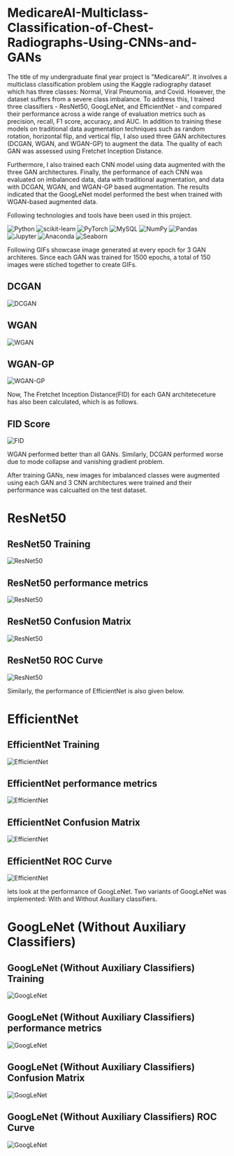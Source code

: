 # MedicareAI-Multiclass-Classification-of-Chest-Radiographs-Using-CNNs-and-GANs

The title of my undergraduate final year project is "MedicareAI". It involves a multiclass classification problem using the Kaggle radiography dataset which has three classes: Normal, Viral Pneumonia, and Covid. However, the dataset suffers from a severe class imbalance. To address this, I trained three classifiers - ResNet50, GoogLeNet, and EfficientNet - and compared their performance across a wide range of evaluation metrics such as precision, recall, F1 score, accuracy, and AUC. In addition to training these models on traditional data augmentation techniques such as random rotation, horizontal flip, and vertical flip, I also used three GAN architectures (DCGAN, WGAN, and WGAN-GP) to augment the data. The quality of each GAN was assessed using Fretchet Inception Distance.

Furthermore, I also trained each CNN model using data augmented with the three GAN architectures. Finally, the performance of each CNN was evaluated on imbalanced data, data with traditional augmentation, and data with DCGAN, WGAN, and WGAN-GP based augmentation. The results indicated that the GoogLeNet model performed the best when trained with WGAN-based augmented data.

Following technologies and tools have been used in this project.


![Python](https://img.shields.io/badge/python-3670A0?style=flat&logo=python&logoColor=ffdd54)
![scikit-learn](https://img.shields.io/badge/scikit--learn-%23F7931E.svg?style=flat&logo=scikit-learn&logoColor=white)
![PyTorch](https://img.shields.io/badge/PyTorch-%23EE4C2C.svg?style=flat&logo=PyTorch&logoColor=white)
![MySQL](https://img.shields.io/badge/MySQL-%23013243.svg?style=flat&logo=MySQL&logoColor=white)
![NumPy](https://img.shields.io/badge/numpy-%23013243.svg?style=flat&logo=numpy&logoColor=white)
![Pandas](https://img.shields.io/badge/pandas-%23150458.svg?style=flat&logo=pandas&logoColor=white)
![Jupyter](https://img.shields.io/badge/Jupyter-%23150458.svg?style=flat&logo=Jupyter&logoColor=white)
![Anaconda](https://img.shields.io/badge/Anaconda-%23150458.svg?style=flat&logo=Anaconda&logoColor=white)
![Seaborn](https://img.shields.io/badge/Seaborn-%23150458.svg?style=flat&logo=Seaborn&logoColor=white)


Following GIFs showcase image generated at every epoch for 3 GAN architeres. Since each GAN was trained for 1500 epochs, a total of 150 images were stiched together to create GIFs. 

## DCGAN
![DCGAN](./Finalized%20Visualizations/gcgan.gif)

## WGAN
![WGAN](./Finalized%20Visualizations/wgan.gif)

## WGAN-GP
![WGAN-GP](./Finalized%20Visualizations/wgangp.gif)


Now, The Fretchet Inception Distance(FID) for each GAN architeteceture has also been calculated, which is as follows.

## FID Score
![FID](./Finalized%20Visualizations/FID_GANS.jpg)

WGAN performed better than all GANs. Similarly, DCGAN performed worse due to mode collapse and vanishing gradient problem.

After training GANs, new images for imbalanced classes were augmented using each GAN and 3 CNN architectures were trained and their performance was calcualted on the test dataset.

# ResNet50
## ResNet50 Training 
![ResNet50](./Finalized%20Visualizations/ResNet50s_Training_And_Validation_Performance_Variation_Accross_Epochs.jpg)

## ResNet50 performance metrics 
![ResNet50](./Finalized%20Visualizations/ResNet50_Performance_Metrics.jpg)

## ResNet50 Confusion Matrix 
![ResNet50](./Finalized%20Visualizations/ResNet50_Combined_ConfusionMatrix.jpg)

## ResNet50 ROC Curve 
![ResNet50](./Finalized%20Visualizations/ResNet50_Combined_ROC_Curve.jpg)


Similarly, the performance of EfficientNet is also given below.

# EfficientNet
## EfficientNet Training 
![EfficientNet](./Finalized%20Visualizations/EfficientNets_Training_And_Validation_Performance_Variation_Accross_Epochs.jpg)

## EfficientNet performance metrics 
![EfficientNet](./Finalized%20Visualizations/EfficientNet_Performance_Metrics.jpg)

## EfficientNet Confusion Matrix 
![EfficientNet](./Finalized%20Visualizations/EfficientNet_Combined_ConfusionMatrix.jpg)

## EfficientNet ROC Curve 
![EfficientNet](./Finalized%20Visualizations/EfficientNet_Combined_ROC_Curve.jpg)


lets look at the performance of GoogLeNet. Two variants of GoogLeNet was implemented: With and Without Auxiliary classifiers.

# GoogLeNet (Without Auxiliary Classifiers)
## GoogLeNet (Without Auxiliary Classifiers) Training 
![GoogLeNet](./Finalized%20Visualizations/GoogLeNetUpdated_Training_And_Validation_Performance_Variation_Accross_Epochs.jpg)

## GoogLeNet (Without Auxiliary Classifiers) performance metrics 
![GoogLeNet](./Finalized%20Visualizations/GoogLeNet_Performance_Metrics.jpg)

## GoogLeNet (Without Auxiliary Classifiers) Confusion Matrix 
![GoogLeNet](./Finalized%20Visualizations/GoogLeNet_Combined_ConfusionMatrix.jpg)

## GoogLeNet (Without Auxiliary Classifiers) ROC Curve 
![GoogLeNet](./Finalized%20Visualizations/GoogLeNet_Combined_ROC_Curve.jpg)



